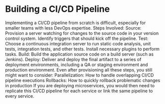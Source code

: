 # Building a CI/CD Pipeline

Implementing a CI/CD pipeline from scratch is difficult, especially for smaller teams with less DevOps expertise.
Steps Involved:
Source: Provision a server watching for changes to the source code in your version control system. Identify triggers that should kick off the pipeline.
Test: Choose a continuous integration server to run static code analysis, unit tests, integration tests, and other tests. Install necessary plugins to perform tasks.
Build: Build the application source code on a build server (such as Jenkins). 
Deploy: Deliver and deploy the final artifact to a series of deployment environments, including a QA or staging environment and production environment.
Even after provisioning all these steps, you still might want to consider:
Parallelization: How to handle overlapping CI/CD pipeline executions
Rollbacks: How to quickly rollback problematic changes in production
If you are deploying microservices, you would then need to replicate this CI/CD pipeline for each service or link the same pipeline to every service.
